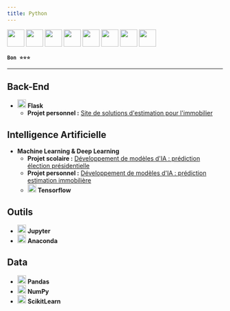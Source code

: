 ```yaml
---
title: Python
---
```


<img src="https://cdn.jsdelivr.net/gh/devicons/devicon/icons/python/python-original.svg" width="40" />
<img src="https://cdn.jsdelivr.net/gh/devicons/devicon/icons/flask/flask-original.svg" width="40" />
<img src="https://cdn.jsdelivr.net/gh/devicons/devicon/icons/jupyter/jupyter-original.svg" width="40" />
<img src="https://cdn.jsdelivr.net/gh/devicons/devicon/icons/anaconda/anaconda-original.svg" width="40" />
<img src="https://cdn.jsdelivr.net/gh/devicons/devicon/icons/pandas/pandas-original.svg" width="40" />
<img src="https://cdn.jsdelivr.net/gh/devicons/devicon/icons/numpy/numpy-original.svg" width="40" />
<img src="https://cdn.jsdelivr.net/gh/devicons/devicon/icons/scikitlearn/scikitlearn-original.svg" width="40" />
<img src="https://cdn.jsdelivr.net/gh/devicons/devicon/icons/tensorflow/tensorflow-original.svg" width="40" />

**`Bon ⭐⭐⭐`**

---

## Back-End

-   <img src="https://cdn.jsdelivr.net/gh/devicons/devicon/icons/flask/flask-original.svg" width="20" /> **Flask**
    -   **Projet personnel :** [Site de solutions d'estimation pour l'immobilier](../../projects/homkizz)

## Intelligence Artificielle

-   **Machine Learning & Deep Learning**
    -   **Projet scolaire :** [Développement de modèles d'IA : prédiction élection présidentielle](../../academic/master-eisi/projects#-développement-de-modèles-dia)
    -   **Projet personnel :** [Développement de modèles d'IA : prédiction estimation immobilière](../../projects/homkizz)
    -   <img src="https://cdn.jsdelivr.net/gh/devicons/devicon/icons/tensorflow/tensorflow-original.svg" width="20" /> **Tensorflow**

## Outils

-   <img src="https://cdn.jsdelivr.net/gh/devicons/devicon/icons/jupyter/jupyter-original.svg" width="20" /> **Jupyter**
-   <img src="https://cdn.jsdelivr.net/gh/devicons/devicon/icons/anaconda/anaconda-original.svg" width="20" /> **Anaconda**

## Data

-   <img src="https://cdn.jsdelivr.net/gh/devicons/devicon/icons/pandas/pandas-original.svg" width="20" /> **Pandas**
-   <img src="https://cdn.jsdelivr.net/gh/devicons/devicon/icons/numpy/numpy-original.svg" width="20" /> **NumPy**
-   <img src="https://cdn.jsdelivr.net/gh/devicons/devicon/icons/scikitlearn/scikitlearn-original.svg" width="20" /> **ScikitLearn**

